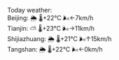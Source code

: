 Today weather:  
Beijing: 🌦 🌡️+22°C 🌬️←7km/h  
Tianjin: ⛅️  🌡️+23°C 🌬️→11km/h  
Shijiazhuang: 🌦 🌡️+21°C 🌬️↑15km/h  
Tangshan: 🌦 🌡️+22°C 🌬️←0km/h  
